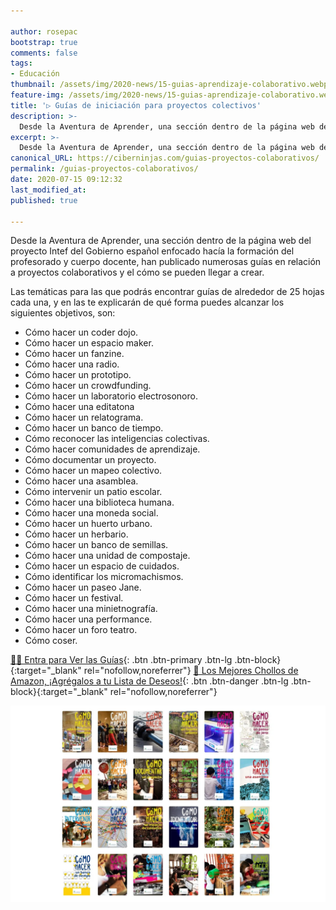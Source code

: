 ```yaml
---

author: rosepac
bootstrap: true
comments: false
tags:
- Educación
thumbnail: /assets/img/2020-news/15-guias-aprendizaje-colaborativo.webp
feature-img: /assets/img/2020-news/15-guias-aprendizaje-colaborativo.webp
title: '▷ Guías de iniciación para proyectos colectivos'
description: >-
  Desde la Aventura de Aprender, una sección dentro de la página web del proyecto Intef del Gobierno español enfocado hacía la formación del profesorado y cuerpo docente, han publicado numerosas guías en relación a proyectos colaborativos y el cómo se pueden llegar a crear los mismos.
excerpt: >-
  Desde la Aventura de Aprender, una sección dentro de la página web del proyecto Intef del Gobierno español enfocado hacía la formación del profesorado y cuerpo docente, han publicado numerosas guías en relación a proyectos colaborativos y el cómo se pueden llegar a crear los mismos.
canonical_URL: https://ciberninjas.com/guias-proyectos-colaborativos/
permalink: /guias-proyectos-colaborativos/
date: 2020-07-15 09:12:32
last_modified_at: 
published: true

---
```


Desde la Aventura de Aprender, una sección dentro de la página web del proyecto Intef del Gobierno español enfocado hacía la formación del profesorado y cuerpo docente, han publicado numerosas guías en relación a proyectos colaborativos y el cómo se pueden llegar a crear.

Las temáticas para las que podrás encontrar guías de alrededor de 25 hojas cada una, y en las te explicarán de qué forma puedes alcanzar los siguientes objetivos, son:

- Cómo hacer un coder dojo.
- Cómo hacer un espacio maker.
- Cómo hacer un fanzine.
- Cómo hacer una radio.
- Cómo hacer un prototipo.
- Cómo hacer un crowdfunding.
- Cómo hacer un laboratorio electrosonoro.
- Cómo hacer una editatona
- Cómo hacer un relatograma.
- Cómo hacer un banco de tiempo.
- Cómo reconocer las inteligencias colectivas.
- Cómo hacer comunidades de aprendizaje.
- Cómo documentar un proyecto.
- Cómo hacer un mapeo colectivo.
- Cómo hacer una asamblea.
- Cómo intervenir un patio escolar.
- Cómo hacer una biblioteca humana.
- Cómo hacer una moneda social.
- Cómo hacer un huerto urbano.
- Cómo hacer un herbario.
- Cómo hacer un banco de semillas.
- Cómo hacer una unidad de compostaje.
- Cómo hacer un espacio de cuidados.
- Cómo identificar los micromachismos.
- Cómo hacer un paseo Jane.
- Cómo hacer un festival.
- Cómo hacer una minietnografía.
- Cómo hacer una performance.
- Cómo hacer un foro teatro.
- Cómo coser.

[👨‍🏫 Entra para Ver las Guías](http://laaventuradeaprender.intef.es/guias/proyectos-colaborativos){: .btn .btn-primary .btn-lg .btn-block}{:target="_blank" rel="nofollow,noreferrer"}
[🛒 Los Mejores Chollos de Amazon, ¡Agrégalos a tu Lista de Deseos!](/amazon/ "Los Mejores Chollos de Amazon, Ofertas Flash, Black Monday y Amazon Prime Day"){: .btn .btn-danger .btn-lg .btn-block}{:target="_blank" rel="nofollow,noreferrer"}

![Desde la Aventura de Aprender, una sección dentro de la página web del proyecto Intef del Gobierno español enfocado hacía la formación del profesorado y cuerpo docente, han publicado numerosas guías en relación a proyectos colaborativos y el cómo se pueden llegar a crear los mismos.](/assets/img/2020-news/15-guias-aprendizaje-colaborativo.webp "Desde la Aventura de Aprender, una sección dentro de la página web del proyecto Intef del Gobierno español enfocado hacía la formación del profesorado y cuerpo docente, han publicado numerosas guías en relación a proyectos colaborativos y el cómo se pueden llegar a crear los mismos.")
